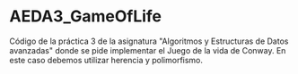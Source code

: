 # AEDA3_GameOfLife
Código de la práctica 3 de la asignatura "Algoritmos y Estructuras de Datos avanzadas" donde se pide implementar el Juego de la vida de Conway. En este caso debemos utilizar herencia y polimorfismo.
